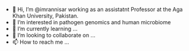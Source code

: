- 👋 Hi, I’m @imrannisar working as an assistatnt Professor at the Aga Khan University, Pakistan.
- 👀 I’m interested in pathogen genomics and human microbiome 
- 🌱 I’m currently learning ...
- 💞️ I’m looking to collaborate on ...
- 📫 How to reach me ...

<!---
imrannisar/imrannisar is a ✨ special ✨ repository because its `README.md` (this file) appears on your GitHub profile.
You can click the Preview link to take a look at your changes.
--->
